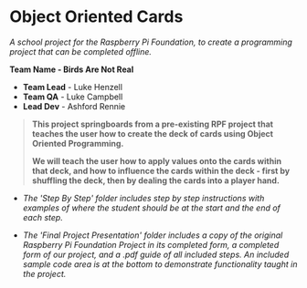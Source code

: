 # Object Oriented Cards

*A school project for the Raspberry Pi Foundation, to create a programming project that can be completed offline.*

**Team Name - Birds Are Not Real**
 
* **Team Lead** - Luke Henzell
* **Team QA**   - Luke Campbell
* **Lead Dev**  - Ashford Rennie


> **This project springboards from a pre-existing RPF project that teaches the user how to create the deck of cards using Object Oriented Programming.**
>
> **We will teach the user how to apply values onto the cards within that deck, and how to influence the cards within the deck - first by shuffling the deck, then by dealing the cards into a player hand.**

- *The 'Step By Step' folder includes step by step instructions with examples of where the student should be at the start and the end of each step.*

- *The 'Final Project Presentation' folder includes a copy of the original Raspberry Pi Foundation Project in its completed form, a completed form of our project, and a .pdf guide of all included steps. An included sample code area is at the bottom to demonstrate functionality taught in the project.*
